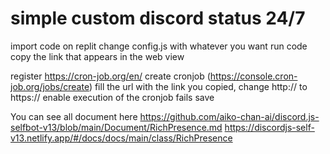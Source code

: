 # simple custom discord status 24/7

import code on replit
change config.js with whatever you want
run code
copy the link that appears in the web view

register https://cron-job.org/en/
create cronjob (https://console.cron-job.org/jobs/create)
fill the url with the link you copied,
change http:// to https://
enable execution of the cronjob fails
save

You can see all document here
https://github.com/aiko-chan-ai/discord.js-selfbot-v13/blob/main/Document/RichPresence.md
https://discordjs-self-v13.netlify.app/#/docs/docs/main/class/RichPresence
